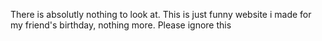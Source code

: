 There is absolutly nothing to look at. This is just funny website i made for my friend's birthday, nothing more. Please ignore this
